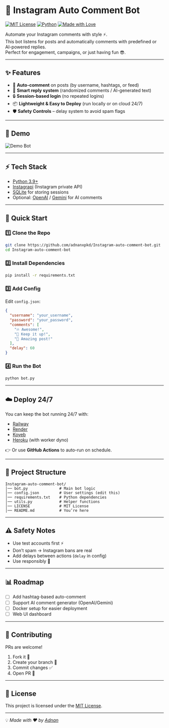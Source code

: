 
# 🤖 Instagram Auto Comment Bot

[![MIT License](https://img.shields.io/badge/License-MIT-blue.svg)](LICENSE)
[![Python](https://img.shields.io/badge/Python-3.9%2B-brightgreen)](https://www.python.org/)
[![Made with Love](https://img.shields.io/badge/Made%20with-❤️-red)]()

Automate your Instagram comments with style ⚡.  
This bot listens for posts and automatically comments with predefined or AI-powered replies.  
Perfect for engagement, campaigns, or just having fun 😎.

---

## ✨ Features

- 🔄 **Auto-comment** on posts (by username, hashtags, or feed)  
- 🎯 **Smart reply system** (randomized comments / AI-generated text)  
- 🔒 **Session-based login** (no repeated logins)  
- 📦 **Lightweight & Easy to Deploy** (run locally or on cloud 24/7)  
- 🛡️ **Safety Controls** – delay system to avoid spam flags  

---

## 📸 Demo

![Demo Bot](https://media.giphy.com/media/3o7abKhOpu0NwenH3O/giphy.gif)

---

## ⚡ Tech Stack

- [Python 3.9+](https://www.python.org/)  
- [Instagrapi](https://github.com/adw0rd/instagrapi) (Instagram private API)  
- [SQLite](https://www.sqlite.org/) for storing sessions  
- Optional: [OpenAI](https://platform.openai.com/) / [Gemini](https://ai.google.dev/) for AI comments  

---

## 🚀 Quick Start

### 1️⃣ Clone the Repo
```bash
git clone https://github.com/adnanxpkd/Instagram-auto-comment-bot.git
cd Instagram-auto-comment-bot
````

### 2️⃣ Install Dependencies

```bash
pip install -r requirements.txt
```

### 3️⃣ Add Config

Edit `config.json`:

```json
{
  "username": "your_username",
  "password": "your_password",
  "comments": [
    "🔥 Awesome!",
    "💯 Keep it up!",
    "🚀 Amazing post!"
  ],
  "delay": 60
}
```

### 4️⃣ Run the Bot

```bash
python bot.py
```

---

## ☁️ Deploy 24/7

You can keep the bot running 24/7 with:

* [Railway](https://railway.app/)
* [Render](https://render.com/)
* [Koyeb](https://koyeb.com/)
* [Heroku](https://heroku.com/) (with worker dyno)

👉 Or use **GitHub Actions** to auto-run on schedule.

---

## 📂 Project Structure

```
Instagram-auto-comment-bot/
│── bot.py              # Main bot logic
│── config.json         # User settings (edit this)
│── requirements.txt    # Python dependencies
│── utils.py            # Helper functions
│── LICENSE             # MIT License
│── README.md           # You’re here
```

---

## ⚠️ Safety Notes

* Use test accounts first ⚡
* Don’t spam → Instagram bans are real
* Add delays between actions (`delay` in config)
* Use responsibly 🙏

---

## 📊 Roadmap

* [ ] Add hashtag-based auto-comment
* [ ] Support AI comment generator (OpenAI/Gemini)
* [ ] Docker setup for easier deployment
* [ ] Web UI dashboard

---

## 🤝 Contributing

PRs are welcome!

1. Fork it 🍴
2. Create your branch 🌱
3. Commit changes ✅
4. Open PR 🚀

---

## 📜 License

This project is licensed under the [MIT License](LICENSE).

---

💡 *Made with ❤️ by [Adnan](https://github.com/adnanxpkd)*
